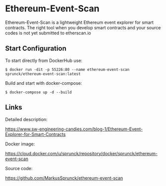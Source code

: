 # Ethereum-Event-Scan

Ethereum-Event-Scan is a lightweight Ethereum event explorer for smart contracts. 
The right tool when you develop smart contracts and your source codes is not yet submitted to etherscan.io

## Start Configuration 

To start directly from DockerHub use:

```$ docker run -dit -p 55226:80 --name ethereum-event-scan sprunck/ethereum-event-scan:latest  ```

Build and start with docker-compose:

```$ docker-compose up -d --build   ```

## Links

Detailed description:

https://www.sw-engineering-candies.com/blog-1/Ethereum-Event-Explorer-for-Smart-Contracts

Docker image:

https://cloud.docker.com/u/sprunck/repository/docker/sprunck/ethereum-event-scan

Source code:

https://github.com/MarkusSprunck/ethereum-event-scan
